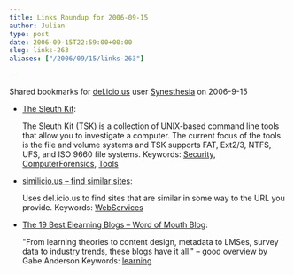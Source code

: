 ```yaml
---
title: Links Roundup for 2006-09-15
author: Julian
type: post
date: 2006-09-15T22:59:00+00:00
slug: links-263 
aliases: ["/2006/09/15/links-263"]

---
```

Shared bookmarks for [del.icio.us][1] user  [Synesthesia][2] on 2006-9-15

  * [The Sleuth Kit][3]:
  
    The Sleuth Kit (TSK) is a collection of UNIX-based command line tools that allow you to investigate a computer. The current focus of the tools is the file and volume systems and TSK supports FAT, Ext2/3, NTFS, UFS, and ISO 9660 file systems. Keywords: [Security][4], [ComputerForensics][5], [Tools][6]
  * [similicio.us &#8211; find similar sites][7]:
  
    Uses del.icio.us to find sites that are similar in some way to the URL you provide. Keywords: [WebServices][8]
  * [The 19 Best Elearning Blogs &#8211; Word of Mouth Blog][9]:
  
    "From learning theories to content design, metadata to LMSes, survey data to industry trends, these blogs have it all." &#8211; good overview by Gabe Anderson Keywords: [learning][10]

 [1]: https://del.icio.us/
 [2]: https://del.icio.us/synesthesia
 [3]: https://www.sleuthkit.org/sleuthkit/ "https://www.sleuthkit.org/sleuthkit/"
 [4]: https://del.icio.us/synesthesia/Security
 [5]: https://del.icio.us/synesthesia/ComputerForensics
 [6]: https://del.icio.us/synesthesia/Tools
 [7]: https://www.similicio.us/ "https://www.similicio.us/"
 [8]: https://del.icio.us/synesthesia/WebServices
 [9]: https://blog.articulate.com/the-19-best-elearning-blogs/ "https://blog.articulate.com/the-19-best-elearning-blogs/"
 [10]: https://del.icio.us/synesthesia/learning